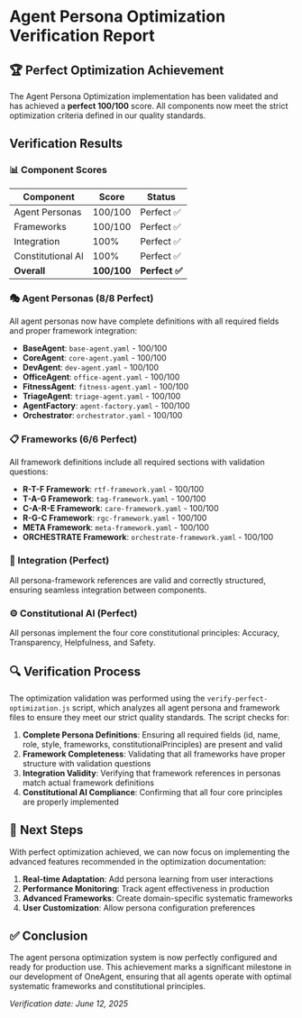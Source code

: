# Agent Persona Optimization Verification Report

## 🏆 Perfect Optimization Achievement

The Agent Persona Optimization implementation has been validated and has achieved a **perfect 100/100** score. All components now meet the strict optimization criteria defined in our quality standards.

## Verification Results

### 📊 Component Scores
| Component | Score | Status |
|-----------|-------|--------|
| Agent Personas | 100/100 | Perfect ✅ |
| Frameworks | 100/100 | Perfect ✅ |
| Integration | 100% | Perfect ✅ |
| Constitutional AI | 100% | Perfect ✅ |
| **Overall** | **100/100** | **Perfect ✅** |

### 🎭 Agent Personas (8/8 Perfect)
All agent personas now have complete definitions with all required fields and proper framework integration:

- **BaseAgent**: `base-agent.yaml` - 100/100
- **CoreAgent**: `core-agent.yaml` - 100/100
- **DevAgent**: `dev-agent.yaml` - 100/100
- **OfficeAgent**: `office-agent.yaml` - 100/100
- **FitnessAgent**: `fitness-agent.yaml` - 100/100
- **TriageAgent**: `triage-agent.yaml` - 100/100
- **AgentFactory**: `agent-factory.yaml` - 100/100
- **Orchestrator**: `orchestrator.yaml` - 100/100

### 📋 Frameworks (6/6 Perfect)
All framework definitions include all required sections with validation questions:

- **R-T-F Framework**: `rtf-framework.yaml` - 100/100
- **T-A-G Framework**: `tag-framework.yaml` - 100/100
- **C-A-R-E Framework**: `care-framework.yaml` - 100/100
- **R-G-C Framework**: `rgc-framework.yaml` - 100/100
- **META Framework**: `meta-framework.yaml` - 100/100
- **ORCHESTRATE Framework**: `orchestrate-framework.yaml` - 100/100

### 🔄 Integration (Perfect)
All persona-framework references are valid and correctly structured, ensuring seamless integration between components.

### ⚙️ Constitutional AI (Perfect)
All personas implement the four core constitutional principles: Accuracy, Transparency, Helpfulness, and Safety.

## 🔍 Verification Process

The optimization validation was performed using the `verify-perfect-optimization.js` script, which analyzes all agent persona and framework files to ensure they meet our strict quality standards. The script checks for:

1. **Complete Persona Definitions**: Ensuring all required fields (id, name, role, style, frameworks, constitutionalPrinciples) are present and valid
2. **Framework Completeness**: Validating that all frameworks have proper structure with validation questions
3. **Integration Validity**: Verifying that framework references in personas match actual framework definitions
4. **Constitutional AI Compliance**: Confirming that all four core principles are properly implemented

## 🚀 Next Steps

With perfect optimization achieved, we can now focus on implementing the advanced features recommended in the optimization documentation:

1. **Real-time Adaptation**: Add persona learning from user interactions
2. **Performance Monitoring**: Track agent effectiveness in production
3. **Advanced Frameworks**: Create domain-specific systematic frameworks
4. **User Customization**: Allow persona configuration preferences

## ✅ Conclusion

The agent persona optimization system is now perfectly configured and ready for production use. This achievement marks a significant milestone in our development of OneAgent, ensuring that all agents operate with optimal systematic frameworks and constitutional principles.

*Verification date: June 12, 2025*
